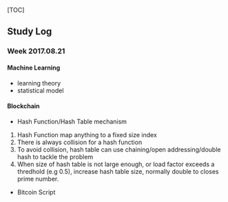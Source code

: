 

[TOC]

## Study Log

### Week 2017.08.21

#### Machine Learning

* learning theory
* statistical model

#### Blockchain

* Hash Function/Hash Table mechanism
1. Hash Function map anything to a fixed size index
2. There is always collision for a hash function
3. To avoid collision, hash table can use chaining/open addressing/double hash to tackle the problem
4. When size of hash table is not large enough, or load factor exceeds a thredhold (e.g 0.5), increase hash table size, normally double to closes prime number.

* Bitcoin Script

